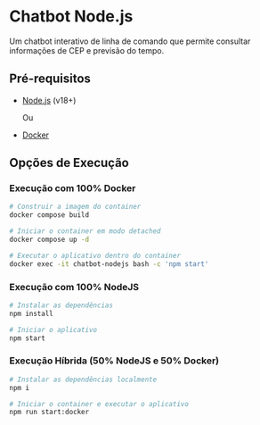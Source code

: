 # Chatbot Node.js

Um chatbot interativo de linha de comando que permite consultar informações de CEP e previsão do tempo.

## Pré-requisitos

- [Node.js](https://nodejs.org/) (v18+)

  Ou

- [Docker](https://www.docker.com/)

## Opções de Execução

### Execução com 100% Docker
```bash
# Construir a imagem do container
docker compose build

# Iniciar o container em modo detached
docker compose up -d

# Executar o aplicativo dentro do container
docker exec -it chatbot-nodejs bash -c 'npm start'
```

### Execução com 100% NodeJS
```bash
# Instalar as dependências
npm install

# Iniciar o aplicativo
npm start
```

### Execução Híbrida (50% NodeJS e 50% Docker)
```bash
# Instalar as dependências localmente
npm i

# Iniciar o container e executar o aplicativo
npm run start:docker
```
